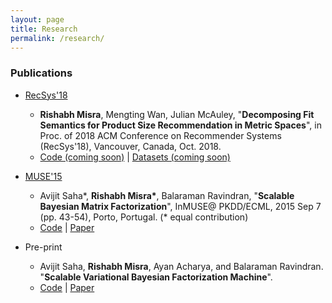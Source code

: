 ```yaml
---
layout: page
title: Research
permalink: /research/
---
```


### Publications

* [RecSys'18](https://recsys.acm.org/recsys18/)

  * **Rishabh Misra**, Mengting Wan, Julian McAuley, "**Decomposing Fit Semantics for Product Size Recommendation in Metric Spaces**", in Proc. of 2018 ACM Conference on Recommender Systems (RecSys'18), Vancouver, Canada, Oct. 2018.
  * [Code (coming soon)]() \| [Datasets (coming soon)]()


* [MUSE'15](https://www.kde.cs.uni-kassel.de/ws/muse2015)

  * Avijit Saha*, **Rishabh Misra\***, Balaraman Ravindran, "**Scalable Bayesian Matrix Factorization**", InMUSE@ PKDD/ECML, 2015 Sep 7 (pp. 43-54), Porto, Portugal. (* equal contribution)
  * [Code](https://github.com/rishabhmisra/Scalable-Bayesian-Matrix-Factorization) \| [Paper](https://dl.acm.org/citation.cfm?id=3053877)
  

* Pre-print

  * Avijit Saha, **Rishabh Misra**, Ayan Acharya, and Balaraman Ravindran. "**Scalable Variational Bayesian Factorization Machine**".
  * [Code](https://github.com/rishabhmisra/Scalable-Variational-Bayesian-Factorization-Machine) \| [Paper](https://www.researchgate.net/profile/Rishabh_Misra/publication/320408037_Scalable_Variational_Bayesian_Factorization_Machine/links/59e32a86aca2724cbfe36911/Scalable-Variational-Bayesian-Factorization-Machine.pdf)
